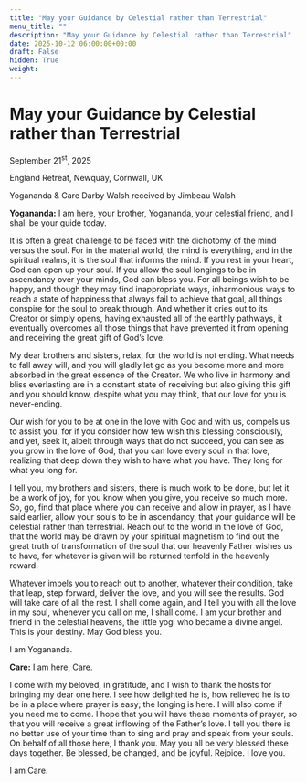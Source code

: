 ```yaml
---
title: "May your Guidance by Celestial rather than Terrestrial"
menu_title: ""
description: "May your Guidance by Celestial rather than Terrestrial"
date: 2025-10-12 06:00:00+00:00
draft: False
hidden: True
weight:
---
```

# May your Guidance by Celestial rather than Terrestrial

September 21<sup>st</sup>, 2025

England Retreat, Newquay, Cornwall, UK

Yogananda & Care Darby Walsh received by Jimbeau Walsh

**Yogananda:** I am here, your brother, Yogananda, your celestial friend, and I shall be your guide today.

It is often a great challenge to be faced with the dichotomy of the mind versus the soul. For in the material world, the mind is everything, and in the spiritual realms, it is the soul that informs the mind. If you rest in your heart, God can open up your soul. If you allow the soul longings to be in ascendancy over your minds, God can bless you. For all beings wish to be happy, and though they may find inappropriate ways, inharmonious ways to reach a state of happiness that always fail to achieve that goal, all things conspire for the soul to break through. And whether it cries out to its Creator or simply opens, having exhausted all of the earthly pathways, it eventually overcomes all those things that have prevented it from opening and receiving the great gift of God’s love.

My dear brothers and sisters, relax, for the world is not ending. What needs to fall away will, and you will gladly let go as you become more and more absorbed in the great essence of the Creator. We who live in harmony and bliss everlasting are in a constant state of receiving but also giving this gift and you should know, despite what you may think, that our love for you is never-ending.

Our wish for you to be at one in the love with God and with us, compels us to assist you, for if you consider how few wish this blessing consciously, and yet, seek it, albeit through ways that do not succeed, you can see as you grow in the love of God, that you can love every soul in that love, realizing that deep down they wish to have what you have. They long for what you long for.

I tell you, my brothers and sisters, there is much work to be done, but let it be a work of joy, for you know when you give, you receive so much more. So, go, find that place where you can receive and allow in prayer, as I have said earlier, allow your souls to be in ascendancy, that your guidance will be celestial rather than terrestrial. Reach out to the world in the love of God, that the world may be drawn by your spiritual magnetism to find out the great truth of transformation of the soul that our heavenly Father wishes us to have, for whatever is given will be returned tenfold in the heavenly reward.

Whatever impels you to reach out to another, whatever their condition, take that leap, step forward, deliver the love, and you will see the results. God will take care of all the rest. I shall come again, and I tell you with all the love in my soul, whenever you call on me, I shall come. I am your brother and friend in the celestial heavens, the little yogi who became a divine angel. This is your destiny. May God bless you.

I am Yogananda. 

**Care:** I am here, Care.

I come with my beloved, in gratitude, and I wish to thank the hosts for bringing my dear one here. I see how delighted he is, how relieved he is to be in a place where prayer is easy; the longing is here. I will also come if you need me to come. I hope that you will have these moments of prayer, so that you will receive a great inflowing of the Father’s love. I tell you there is no better use of your time than to sing and pray and speak from your souls. On behalf of all those here, I thank you. May you all be very blessed these days together. Be blessed, be changed, and be joyful. Rejoice. I love you.

I am Care. 
